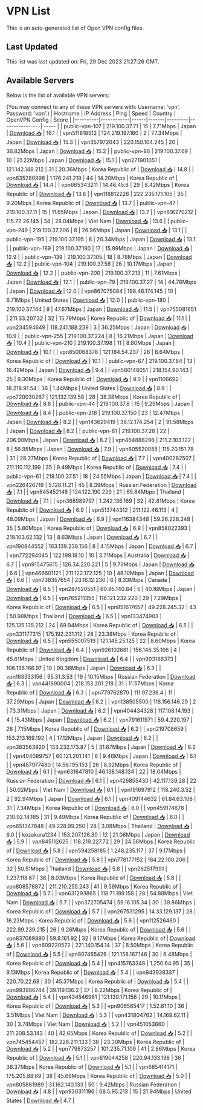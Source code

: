 # VPN List

This is an auto-generated list of Open VPN config files.

## Last Updated

This list was last updated on: Fri, 29 Dec 2023 21:27:26 GMT.

## Available Servers

Below is the list of available VPN servers:

(You may connect to any of these VPN servers with: Username: 'vpn', Password: 'vpn'.)
| Hostname | IP Address | Ping | Speed | Country | OpenVPN Config | Score |
|----------|------------|------|-------|---------|----------------| ----- |
| public-vpn-107 | 219.100.37.71 | 15 | 7.71Mbps | Japan | [Download 📥](./configs/server_0_JP.ovpn) | 16.1 |
| vpn511818512 | 124.219.197.160 | 2 | 77.34Mbps | Japan | [Download 📥](./configs/server_1_JP.ovpn) | 15.3 |
| vpn357972043 | 220.150.104.245 | 20 | 36.82Mbps | Japan | [Download 📥](./configs/server_2_JP.ovpn) | 15.2 |
| public-vpn-86 | 219.100.37.69 | 10 | 21.22Mbps | Japan | [Download 📥](./configs/server_3_JP.ovpn) | 15.1 |
| vpn271901051 | 121.142.148.212 | 31 | 20.36Mbps | Korea Republic of | [Download 📥](./configs/server_4_KR.ovpn) | 14.8 |
| vpn835280998 | 1.176.241.219 | 44 | 14.20Mbps | Korea Republic of | [Download 📥](./configs/server_5_KR.ovpn) | 14.4 |
| vpn665343211 | 14.46.45.8 | 29 | 8.42Mbps | Korea Republic of | [Download 📥](./configs/server_6_KR.ovpn) | 13.8 |
| vpn118812228 | 222.235.171.105 | 35 | 9.20Mbps | Korea Republic of | [Download 📥](./configs/server_7_KR.ovpn) | 13.7 |
| public-vpn-47 | 219.100.37.11 | 15 | 11.65Mbps | Japan | [Download 📥](./configs/server_8_JP.ovpn) | 13.7 |
| vpn816270212 | 115.72.26.145 | 34 | 28.04Mbps | Viet Nam | [Download 📥](./configs/server_9_VN.ovpn) | 13.6 |
| public-vpn-249 | 219.100.37.206 | 8 | 26.96Mbps | Japan | [Download 📥](./configs/server_10_JP.ovpn) | 13.1 |
| public-vpn-195 | 219.100.37.195 | 8 | 20.34Mbps | Japan | [Download 📥](./configs/server_11_JP.ovpn) | 13.1 |
| public-vpn-189 | 219.100.37.180 | 17 | 15.99Mbps | Japan | [Download 📥](./configs/server_12_JP.ovpn) | 12.9 |
| public-vpn-139 | 219.100.37.105 | 18 | 8.78Mbps | Japan | [Download 📥](./configs/server_13_JP.ovpn) | 12.2 |
| public-vpn-104 | 219.100.37.58 | 26 | 10.17Mbps | Japan | [Download 📥](./configs/server_14_JP.ovpn) | 12.2 |
| public-vpn-200 | 219.100.37.213 | 11 | 7.61Mbps | Japan | [Download 📥](./configs/server_15_JP.ovpn) | 12.1 |
| public-vpn-79 | 219.100.37.27 | 14 | 44.76Mbps | Japan | [Download 📥](./configs/server_16_JP.ovpn) | 12.0 |
| vpn867075084 | 198.46.174.145 | 10 | 6.71Mbps | United States | [Download 📥](./configs/server_17_US.ovpn) | 12.0 |
| public-vpn-180 | 219.100.37.144 | 9 | 47.67Mbps | Japan | [Download 📥](./configs/server_18_JP.ovpn) | 11.5 |
| vpn755081651 | 211.33.207.32 | 32 | 15.79Mbps | Korea Republic of | [Download 📥](./configs/server_19_KR.ovpn) | 11.1 |
| vpn234594649 | 118.241.188.239 | 3 | 36.25Mbps | Japan | [Download 📥](./configs/server_20_JP.ovpn) | 10.9 |
| public-vpn-255 | 219.100.37.224 | 8 | 16.21Mbps | Japan | [Download 📥](./configs/server_21_JP.ovpn) | 10.4 |
| public-vpn-210 | 219.100.37.198 | 11 | 8.80Mbps | Japan | [Download 📥](./configs/server_22_JP.ovpn) | 10.1 |
| vpn850068378 | 121.184.54.237 | 26 | 8.64Mbps | Korea Republic of | [Download 📥](./configs/server_23_KR.ovpn) | 10.1 |
| public-vpn-67 | 219.100.37.84 | 13 | 16.42Mbps | Japan | [Download 📥](./configs/server_24_JP.ovpn) | 9.4 |
| vpn580148051 | 218.154.90.143 | 25 | 9.30Mbps | Korea Republic of | [Download 📥](./configs/server_25_KR.ovpn) | 9.0 |
| vpn1106692 | 18.218.91.54 | 36 | 1.44Mbps | United States | [Download 📥](./configs/server_26_US.ovpn) | 8.9 |
| vpn720030267 | 121.132.139.58 | 28 | 38.38Mbps | Korea Republic of | [Download 📥](./configs/server_27_KR.ovpn) | 8.8 |
| public-vpn-44 | 219.100.37.8 | 15 | 9.29Mbps | Japan | [Download 📥](./configs/server_28_JP.ovpn) | 8.4 |
| public-vpn-218 | 219.100.37.150 | 23 | 12.47Mbps | Japan | [Download 📥](./configs/server_29_JP.ovpn) | 8.2 |
| vpn143629419 | 36.12.174.254 | 2 | 91.58Mbps | Japan | [Download 📥](./configs/server_30_JP.ovpn) | 8.2 |
| public-vpn-81 | 219.100.37.28 | 22 | 206.90Mbps | Japan | [Download 📥](./configs/server_31_JP.ovpn) | 8.2 |
| vpn464888296 | 211.2.103.122 | 8 | 56.95Mbps | Japan | [Download 📥](./configs/server_32_JP.ovpn) | 7.9 |
| vpn805520055 | 115.20.151.78 | 31 | 28.27Mbps | Korea Republic of | [Download 📥](./configs/server_33_KR.ovpn) | 7.7 |
| vpn400282507 | 211.110.112.199 | 35 | 9.49Mbps | Korea Republic of | [Download 📥](./configs/server_34_KR.ovpn) | 7.4 |
| public-vpn-61 | 219.100.37.51 | 18 | 24.55Mbps | Japan | [Download 📥](./configs/server_35_JP.ovpn) | 7.4 |
| vpn226426719 | 5.128.11.21 | 45 | 8.39Mbps | Russian Federation | [Download 📥](./configs/server_36_RU.ovpn) | 7.1 |
| vpn845452148 | 124.122.190.229 | 21 | 65.84Mbps | Thailand | [Download 📥](./configs/server_37_TH.ovpn) | 7.1 |
| vpn368989797 | 1.242.136.169 | 32 | 42.81Mbps | Korea Republic of | [Download 📥](./configs/server_38_KR.ovpn) | 6.9 |
| vpn513744312 | 211.122.46.113 | 4 | 48.09Mbps | Japan | [Download 📥](./configs/server_39_JP.ovpn) | 6.9 |
| vpn116384348 | 59.26.228.248 | 35 | 5.80Mbps | Korea Republic of | [Download 📥](./configs/server_40_KR.ovpn) | 6.9 |
| vpn858022393 | 219.103.62.132 | 13 | 8.63Mbps | Japan | [Download 📥](./configs/server_41_JP.ovpn) | 6.7 |
| vpn190844552 | 163.139.238.156 | 8 | 4.15Mbps | Japan | [Download 📥](./configs/server_42_JP.ovpn) | 6.7 |
| vpn772294045 | 122.199.18.10 | 10 | 3.71Mbps | Australia | [Download 📥](./configs/server_43_AU.ovpn) | 6.7 |
| vpn915475615 | 126.34.220.221 | 5 | 9.73Mbps | Japan | [Download 📥](./configs/server_44_JP.ovpn) | 6.6 |
| vpn466601121 | 211.122.172.125 | 10 | 48.10Mbps | Japan | [Download 📥](./configs/server_45_JP.ovpn) | 6.6 |
| vpn738357654 | 23.16.12.230 | 6 | 8.33Mbps | Canada | [Download 📥](./configs/server_46_CA.ovpn) | 6.5 |
| vpn287520551 | 60.95.140.84 | 5 | 40.16Mbps | Japan | [Download 📥](./configs/server_47_JP.ovpn) | 6.5 |
| vpn765211355 | 116.121.232.220 | 29 | 7.29Mbps | Korea Republic of | [Download 📥](./configs/server_48_KR.ovpn) | 6.5 |
| vpn851617657 | 49.228.245.32 | 43 | 50.98Mbps | Thailand | [Download 📥](./configs/server_49_TH.ovpn) | 6.5 |
| vpn133474903 | 125.135.135.212 | 24 | 69.94Mbps | Korea Republic of | [Download 📥](./configs/server_50_KR.ovpn) | 6.5 |
| vpn331177315 | 175.192.231.112 | 28 | 23.38Mbps | Korea Republic of | [Download 📥](./configs/server_51_KR.ovpn) | 6.5 |
| vpn555007519 | 121.145.25.125 | 22 | 8.60Mbps | Korea Republic of | [Download 📥](./configs/server_52_KR.ovpn) | 6.4 |
| vpn926102681 | 156.146.35.166 | 4 | 45.61Mbps | United Kingdom | [Download 📥](./configs/server_53_GB.ovpn) | 6.4 |
| vpn903186373 | 106.136.166.97 | 10 | 90.36Mbps | Japan | [Download 📥](./configs/server_54_JP.ovpn) | 6.3 |
| vpn193333156 | 95.31.3.53 | 19 | 10.15Mbps | Russian Federation | [Download 📥](./configs/server_55_RU.ovpn) | 6.3 |
| vpn441690004 | 218.153.201.218 | 31 | 11.57Mbps | Korea Republic of | [Download 📥](./configs/server_56_KR.ovpn) | 6.3 |
| vpn779762870 | 111.97.236.4 | 11 | 37.29Mbps | Japan | [Download 📥](./configs/server_57_JP.ovpn) | 6.2 |
| vpn138505500 | 118.156.146.29 | 2 | 73.31Mbps | Japan | [Download 📥](./configs/server_58_JP.ovpn) | 6.2 |
| vpn404434328 | 117.108.14.193 | 4 | 15.43Mbps | Japan | [Download 📥](./configs/server_59_JP.ovpn) | 6.2 |
| vpn791611971 | 59.4.220.197 | 28 | 7.15Mbps | Korea Republic of | [Download 📥](./configs/server_60_KR.ovpn) | 6.2 |
| vpn219708659 | 153.213.169.192 | 4 | 17.12Mbps | Japan | [Download 📥](./configs/server_61_JP.ovpn) | 6.2 |
| vpn383563920 | 133.232.173.87 | 5 | 31.67Mbps | Japan | [Download 📥](./configs/server_62_JP.ovpn) | 6.2 |
| vpn404089757 | 60.121.201.141 | 6 | 9.46Mbps | Japan | [Download 📥](./configs/server_63_JP.ovpn) | 6.1 |
| vpn487977480 | 14.56.195.153 | 26 | 8.92Mbps | Korea Republic of | [Download 📥](./configs/server_64_KR.ovpn) | 6.1 |
| vpn631647810 | 46.138.148.134 | 22 | 18.04Mbps | Russian Federation | [Download 📥](./configs/server_65_RU.ovpn) | 6.1 |
| vpn426855430 | 42.117.139.28 | 22 | 50.02Mbps | Viet Nam | [Download 📥](./configs/server_66_VN.ovpn) | 6.1 |
| vpn191697912 | 118.240.3.52 | 2 | 92.94Mbps | Japan | [Download 📥](./configs/server_67_JP.ovpn) | 6.1 |
| vpn409144632 | 61.84.63.108 | 31 | 7.34Mbps | Korea Republic of | [Download 📥](./configs/server_68_KR.ovpn) | 6.0 |
| vpn459174678 | 210.92.14.185 | 31 | 9.49Mbps | Korea Republic of | [Download 📥](./configs/server_69_KR.ovpn) | 6.0 |
| vpn651347848 | 49.228.99.250 | 28 | 3.08Mbps | Thailand | [Download 📥](./configs/server_70_TH.ovpn) | 6.0 |
| kozakura1234 | 153.207.126.30 | 12 | 21.06Mbps | Japan | [Download 📥](./configs/server_71_JP.ovpn) | 5.9 |
| vpn845112625 | 118.219.227.72 | 29 | 24.56Mbps | Korea Republic of | [Download 📥](./configs/server_72_KR.ovpn) | 5.8 |
| vpn594258185 | 1.248.235.117 | 37 | 9.17Mbps | Korea Republic of | [Download 📥](./configs/server_73_KR.ovpn) | 5.8 |
| vpn778177152 | 184.22.100.206 | 32 | 50.51Mbps | Thailand | [Download 📥](./configs/server_74_TH.ovpn) | 5.8 |
| vpn262517991 | 1.237.118.67 | 36 | 8.03Mbps | Korea Republic of | [Download 📥](./configs/server_75_KR.ovpn) | 5.8 |
| vpn808578872 | 211.210.255.243 | 41 | 9.59Mbps | Korea Republic of | [Download 📥](./configs/server_76_KR.ovpn) | 5.7 |
| vpn631293865 | 118.71.189.158 | 28 | 54.88Mbps | Viet Nam | [Download 📥](./configs/server_77_VN.ovpn) | 5.7 |
| vpn372705474 | 59.16.105.34 | 30 | 39.86Mbps | Korea Republic of | [Download 📥](./configs/server_78_KR.ovpn) | 5.7 |
| vpn267531295 | 14.33.129.137 | 28 | 16.23Mbps | Korea Republic of | [Download 📥](./configs/server_79_KR.ovpn) | 5.6 |
| vpn112526460 | 222.99.239.215 | 26 | 9.26Mbps | Korea Republic of | [Download 📥](./configs/server_80_KR.ovpn) | 5.6 |
| vpn837089890 | 59.8.181.92 | 32 | 9.17Mbps | Korea Republic of | [Download 📥](./configs/server_81_KR.ovpn) | 5.6 |
| vpn609220572 | 221.140.154.14 | 37 | 8.50Mbps | Korea Republic of | [Download 📥](./configs/server_82_KR.ovpn) | 5.5 |
| vpn807465426 | 121.158.167.146 | 30 | 6.48Mbps | Korea Republic of | [Download 📥](./configs/server_83_KR.ovpn) | 5.4 |
| vpn415763348 | 1.250.64.95 | 35 | 9.13Mbps | Korea Republic of | [Download 📥](./configs/server_84_KR.ovpn) | 5.4 |
| vpn943938337 | 220.70.22.68 | 30 | 45.37Mbps | Korea Republic of | [Download 📥](./configs/server_85_KR.ovpn) | 5.4 |
| vpn993986744 | 39.119.136.2 | 37 | 8.22Mbps | Korea Republic of | [Download 📥](./configs/server_86_KR.ovpn) | 5.4 |
| vpn434546961 | 121.130.171.156 | 29 | 10.11Mbps | Korea Republic of | [Download 📥](./configs/server_87_KR.ovpn) | 5.3 |
| vpn906565417 | 1.52.61.10 | 36 | 3.51Mbps | Viet Nam | [Download 📥](./configs/server_88_VN.ovpn) | 5.3 |
| vpn431804762 | 14.169.62.11 | 30 | 3.74Mbps | Viet Nam | [Download 📥](./configs/server_89_VN.ovpn) | 5.2 |
| vpn451053660 | 211.208.53.143 | 40 | 42.65Mbps | Korea Republic of | [Download 📥](./configs/server_90_KR.ovpn) | 5.2 |
| vpn745454457 | 182.226.211.133 | 38 | 23.30Mbps | Korea Republic of | [Download 📥](./configs/server_91_KR.ovpn) | 5.2 |
| vpn779873257 | 101.235.71.109 | 41 | 2.86Mbps | Korea Republic of | [Download 📥](./configs/server_92_KR.ovpn) | 5.1 |
| vpn619044258 | 220.94.133.198 | 36 | 38.37Mbps | Korea Republic of | [Download 📥](./configs/server_93_KR.ovpn) | 5.1 |
| vpn685414171 | 175.205.88.69 | 38 | 45.69Mbps | Korea Republic of | [Download 📥](./configs/server_94_KR.ovpn) | 5.0 |
| vpn805861989 | 31.162.140.133 | 50 | 9.42Mbps | Russian Federation | [Download 📥](./configs/server_95_RU.ovpn) | 4.8 |
| vpn930311196 | 68.5.95.213 | 15 | 21.94Mbps | United States | [Download 📥](./configs/server_96_US.ovpn) | 4.7 |

